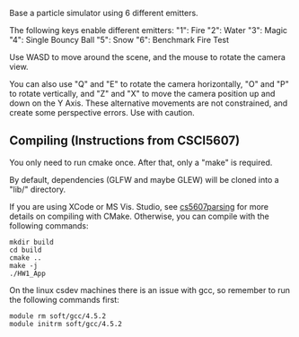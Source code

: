 Base a particle simulator using 6 different emitters.

The following keys enable different emitters:
"1": Fire
"2": Water
"3": Magic
"4": Single Bouncy Ball
"5": Snow
"6": Benchmark Fire Test

Use WASD to move around the scene, and the mouse to rotate the camera view.


You can also use "Q" and "E" to rotate the camera horizontally, "O" and "P" to rotate vertically, and "Z" and "X" to move the camera position up and down on the Y Axis. These alternative movements are not constrained, and create some perspective errors. Use with caution.



## Compiling (Instructions from CSCI5607)

You only need to run cmake once. After that, only a "make" is required.

By default, dependencies (GLFW and maybe GLEW) will be cloned into a "lib/" directory.

If you are using XCode or MS Vis. Studio, see [cs5607parsing](https://github.umn.edu/over0219/cs5607parsing) for more details on compiling with CMake. Otherwise, you can compile with the following commands:

	mkdir build
	cd build
	cmake ..
	make -j
	./HW1_App
	
On the linux csdev machines there is an issue with gcc, so remember to run the following commands first:

	module rm soft/gcc/4.5.2
	module initrm soft/gcc/4.5.2
